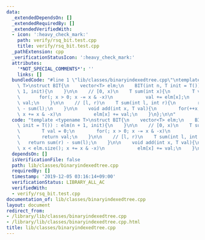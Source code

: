 ```yaml
---
data:
  _extendedDependsOn: []
  _extendedRequiredBy: []
  _extendedVerifiedWith:
  - icon: ':heavy_check_mark:'
    path: verify/rsq_bit.test.cpp
    title: verify/rsq_bit.test.cpp
  _pathExtension: cpp
  _verificationStatusIcon: ':heavy_check_mark:'
  attributes:
    '*NOT_SPECIAL_COMMENTS*': ''
    links: []
  bundledCode: "#line 1 \"lib/classes/binaryindexedtree.cpp\"\ntemplate <typename\
    \ T>\nstruct BIT{\n    vector<T> elm;\n    BIT(int n, T init = T()) : elm(n +\
    \ 1, init){\n    }\n\n    // [0, x)\n    T sum(int x){\n        T val = 0;\n \
    \       for(; x > 0; x -= x & -x)\n            val += elm[x];\n        return\
    \ val;\n    }\n\n    // [l, r)\n    T sum(int l, int r){\n        return sum(r)\
    \ - sum(l);\n    }\n\n    void add(int x, T val){\n        for(++x; x < elm.size();\
    \ x += x & -x)\n            elm[x] += val;\n    }\n};\n\n"
  code: "template <typename T>\nstruct BIT{\n    vector<T> elm;\n    BIT(int n, T\
    \ init = T()) : elm(n + 1, init){\n    }\n\n    // [0, x)\n    T sum(int x){\n\
    \        T val = 0;\n        for(; x > 0; x -= x & -x)\n            val += elm[x];\n\
    \        return val;\n    }\n\n    // [l, r)\n    T sum(int l, int r){\n     \
    \   return sum(r) - sum(l);\n    }\n\n    void add(int x, T val){\n        for(++x;\
    \ x < elm.size(); x += x & -x)\n            elm[x] += val;\n    }\n};\n\n"
  dependsOn: []
  isVerificationFile: false
  path: lib/classes/binaryindexedtree.cpp
  requiredBy: []
  timestamp: '2019-12-05 03:16:14+09:00'
  verificationStatus: LIBRARY_ALL_AC
  verifiedWith:
  - verify/rsq_bit.test.cpp
documentation_of: lib/classes/binaryindexedtree.cpp
layout: document
redirect_from:
- /library/lib/classes/binaryindexedtree.cpp
- /library/lib/classes/binaryindexedtree.cpp.html
title: lib/classes/binaryindexedtree.cpp
---
```

